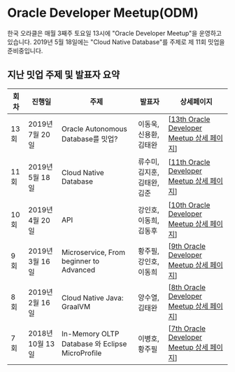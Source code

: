 # Oracle Developer Meetup(ODM)

한국 오라클은 매월 3째주 토요일 13시에 "Oracle Developer Meetup"을 운영하고 있습니다. 2019년 5월 18일에는 "Cloud Native Database"를 주제로 제 11회 밋업을 준비중입니다.

## 지난 밋업 주제 및 발표자 요약

|회차|진행일|주제|발표자|상세페이지|
|--|--|--|--|--|
|13회|2019년 7월 20일|Oracle Autonomous Database를 밋업?|이동욱, 신용환, 김태완|[[13th Oracle Developer Meetup 상세 페이지](./201905-013th-meetup.md)]|
|11회|2019년 5월 18일|Cloud Native Database|류수미, 김지훈, 김태완, 김준|[[11th Oracle Developer Meetup 상세 페이지](./201905-011th-meetup.md)]|
|10회|2019년 4월 20일|API|강인호, 이동희, 김동후|[[10th Oracle Developer Meetup 상세 페이지](./201904-010th-meetup.md)]|
|9회|2019년 3월 16일|Microservice, From beginner to Advanced|황주필, 강인호, 이동희|[[9th Oracle Developer Meetup 상세 페이지](./201903-009th-meetup.md)]|
|8회|2019년 2월 16일|Cloud Native Java: GraalVM|양수열, 김태완|[[8th Oracle Developer Meetup  상세  페이지](./201902-008th-meetup.md)]|
|7회|2018년 10월 13일|In-Memory OLTP Database 와 Eclipse MicroProfile|이병호, 황주필|[[7th Oracle Developer Meetup  상세  페이지](./201810-007th-meetup.md)]|
